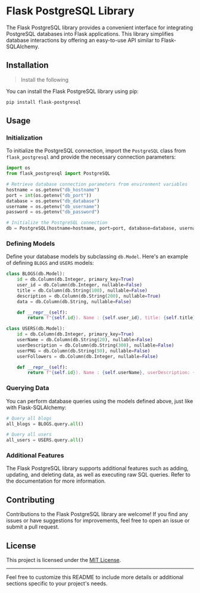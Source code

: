 # Flask PostgreSQL Library

The Flask PostgreSQL library provides a convenient interface for integrating PostgreSQL databases into Flask applications. This library simplifies database interactions by offering an easy-to-use API similar to Flask-SQLAlchemy.

## Installation

> Install the following

You can install the Flask PostgreSQL library using pip:

```bash
pip install flask-postgresql
```

## Usage

### Initialization

To initialize the PostgreSQL connection, import the `PostgreSQL` class from `flask_postgresql` and provide the necessary connection parameters:

```python
import os
from flask_postgresql import PostgreSQL

# Retrieve database connection parameters from environment variables
hostname = os.getenv("db_hostname")
port = int(os.getenv("db_port"))
database = os.getenv("db_database")
username = os.getenv("db_username")
password = os.getenv("db_password")

# Initialize the PostgreSQL connection
db = PostgreSQL(hostname=hostname, port=port, database=database, username=username, password=password)
```

### Defining Models

Define your database models by subclassing `db.Model`. Here's an example of defining `BLOGS` and `USERS` models:

```python
class BLOGS(db.Model):
    id = db.Column(db.Integer, primary_key=True)
    user_id = db.Column(db.Integer, nullable=False)
    title = db.Column(db.String(100), nullable=False)
    description = db.Column(db.String(200), nullable=True)
    data = db.Column(db.String, nullable=False)

    def __repr__(self):
        return f"{self.id}). Name : {self.user_id}, title: {self.title}, description: {self.description}, data: {self.data}"

class USERS(db.Model):
    id = db.Column(db.Integer, primary_key=True)
    userName = db.Column(db.String(20), nullable=False)
    userDescription = db.Column(db.String(300), nullable=False)
    userPNG = db.Column(db.String(50), nullable=False)
    userFollowers = db.Column(db.Integer, nullable=False)

    def __repr__(self):
        return f"{self.id}). Name : {self.userName}, userDescription: {self.userDescription}, userPNG: {self.userPNG}, userFollowers: {self.userFollowers}"
```

### Querying Data

You can perform database queries using the models defined above, just like with Flask-SQLAlchemy:

```python
# Query all blogs
all_blogs = BLOGS.query.all()

# Query all users
all_users = USERS.query.all()
```

### Additional Features

The Flask PostgreSQL library supports additional features such as adding, updating, and deleting data, as well as executing raw SQL queries. Refer to the documentation for more information.

## Contributing

Contributions to the Flask PostgreSQL library are welcome! If you find any issues or have suggestions for improvements, feel free to open an issue or submit a pull request.

## License

This project is licensed under the [MIT License](LICENSE).

---

Feel free to customize this README to include more details or additional sections specific to your project's needs.